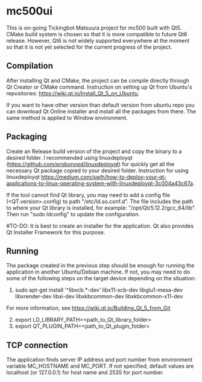 # mc500ui
This is on-going Tickingbot Matsuura project for mc500 built with Qt5. CMake build system is chosen so that it is more compatible to future Qt6 release. However, Qt6 is not widely supported everywhere at the moment so that it is not yet selected for the current progress of the project. 

## Compilation
After installing Qt and CMake, the project can be compile directly through Qt Creator or CMake command.
Instruction on setting up Qt from Ubuntu's repositories: https://wiki.qt.io/Install_Qt_5_on_Ubuntu.

If you want to have other version than default version from ubuntu repo you can download Qt Online installer and install all the packages from there. The same method is applied to Window environment.

## Packaging
Create an Release build version of the project and copy the binary to a desired folder.
I recommended using linuxdeployqt (https://github.com/probonopd/linuxdeployqt) for quickly get all the necessary Qt package copied to your desired folder.
Instruction for using linuxdeployqt https://medium.com/swlh/how-to-deploy-your-qt-applications-to-linux-operating-system-with-linuxdeployqt-3c004a43c67a.

If the tool cannot find Qt library, you may need to add a config file (<QT.version>.config) to path "/etc/ld.so.conf.d". The file includes the path to where your Qt library is installed, for example: "/opt/Qt/5.12.2/gcc_64/lib". Then run "sudo ldconfig" to update the configuration.

#TO-DO: It is best to create an installer for the application. Qt also provides Qt Installer Framework for this purpose.

## Running
The package created in the previous step should be enough for running the application in another Ubuntu/Debian machine. If not, you may need to do some of the following steps on the target device depending on the situation:

1. sudo apt-get install '^libxcb.*-dev' libx11-xcb-dev libglu1-mesa-dev libxrender-dev libxi-dev libxkbcommon-dev libxkbcommon-x11-dev

For more information, see https://wiki.qt.io/Building_Qt_5_from_Git

2. export LD_LIBRARY_PATH=<path_to_Qt_library_folder>
3. export QT_PLUGIN_PATH=<path_to_Qt_plugin_folder>

## TCP connection
The application finds server IP address and port number from environment variable MC_HOSTNAME and MC_PORT. If not specified, default values are localhost (or 127.0.0.1) for host name and 2535 for port number.

